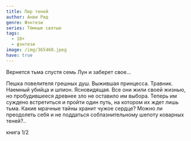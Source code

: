 ```yaml
---
title: Пир теней
author: Анви Рид
genre: Фэнтези
series: Тёмные святые
tags:
  - 18+
  - фэнтези
image: /img/365460.jpeg
have: true
---
```

Вернется тьма спустя семь Лун и заберет свое...

Пешка повелителя грешных душ. Выжившая принцесса. Травник. Наемный убийца и шпион. Ясновидящая. Все они жили своей жизнью, но пробудившееся древнее зло не оставило им выбора. Теперь им суждено встретиться и пройти один путь, на котором их ждет лишь тьма. Какие мрачные тайны хранит чужое сердце? Можно ли преодолеть себя и не поддаться соблазнительному шепоту коварных теней?..

книга 1/2